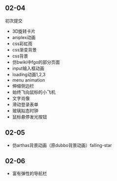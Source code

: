## 02-04
初次提交
- 3D旋转卡片
- aniplex动画
- css彩虹雨
- css渐变背景
- css背景
- 仿bwiki中fgo的部分页面
- input输入框动画
- loading动画1,2,3
- menu animation
- 伸缩侧边栏
- 始终飞向鼠标的小飞机
- 文字肖像
- 滑动登录表单
- 玻璃拟态时钟
- 鼠标悬停发光按钮
## 02-05
- 仿arthas背景动画（原dubbo背景动画）falling-star
## 02-06
- 富有弹性的导航栏